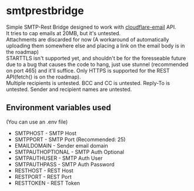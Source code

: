 # smtprestbridge
Simple SMTP-Rest Bridge designed to work with [cloudflare-email](https://github.com/dimaguy/cloudflare-email) API.  
It tries to cap emails at 20MB, but it's untested.  
Attachments are discarded for now (A workaround of automatically uploading them somewhere else and placing a link on the email body is in the roadmap)  
STARTTLS isn't supported yet, and shouldn't be for the foresseable future due to a bug that causes the code to hang, just use stunnel (recommended on port 465) and it'll suffice. 
Only HTTPS is supported for the REST API(fetch() is on the roadmap).  
Multiple recipients is untested.
BCC and CC is untested.
Reply-To is untested.
Sender and recipient names are untested.

## Environment variables used
(You can use an .env file)
- SMTPHOST - SMTP Host
- SMTPPORT - SMTP Port (Recommended: 25)
- EMAILDOMAIN - Sender email domain
- SMTPAUTHOPTIONAL - SMTP Auth Optional
- SMTPAUTHUSER - SMTP Auth User
- SMTPAUTHPASS - SMTP Auth Password
- RESTHOST - REST Host
- RESTPORT - REST Port
- RESTTOKEN - REST Token
